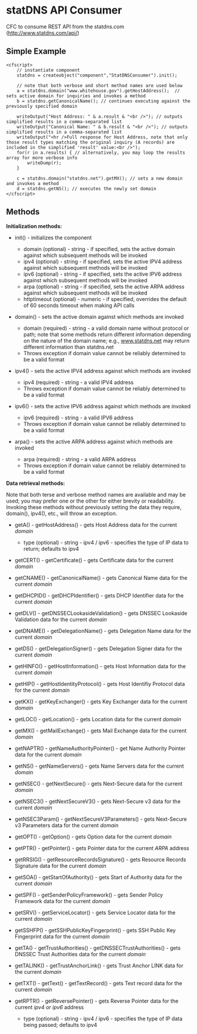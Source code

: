 statDNS API Consumer
====================

CFC to consume REST API from the statdns.com (http://www.statdns.com/api/)


Simple Example
--------------
	<cfscript>
		// instantiate component
		statdns = createobject("component","StatDNSConsumer").init();
		
		// note that both verbose and short method names are used below
		a = statdns.domain("www.whitehouse.gov").getHostAddress();  // sets active domain for inquiries and invokes a method
		b = statdns.getCanonicalName(); // continues executing against the previously specified domain
		
		writeOutput("Host Address: " & a.result & "<br />"); // outputs simplified results in a comma-separated list
		writeOutput("Canonical Name: " & b.result & "<br />"); // outputs simplified results in a comma-separated list
		writeOutput("<hr />Full response for Host Address, note that only those result types matching the original inquiry (A records) are included in the simplified 'result' value:<br />");
		for(r in a.results) { // alternatively, you may loop the results array for more verbose info
			writeDump(r);
		}
		 
		c = statdns.domain("statdns.net").getMX(); // sets a new domain and invokes a method 
		d = statdns.getNS(); // executes the newly set domain 
	</cfscript>


Methods
-------

__Initialization methods:__

* init() - initializes the component
	*	domain (optional) - string - if specified, sets the active domain against which subsequent methods will be invoked
	*	ipv4 (optional) - string - if specified, sets the active IPV4 address against which subsequent methods will be invoked
	*	ipv6 (optional) - string - if specified, sets the active IPV6 address against which subsequent methods will be invoked
	*	arpa (optional) - string - if specified, sets the active ARPA address against which subsequent methods will be invoked 
	*	httptimeout (optional) - numeric - if specified, overrides the default of 60 seconds timeout when making API calls
	
* domain() - sets the active domain against which methods are invoked
	*	domain (required) - string - a valid domain name without protocol or path; note that some methods return different information
		depending on the nature of the domain name; e.g., www.statdns.net may return different information than statdns.net
	*	Throws exception if domain value cannot be reliably determined to be a valid format

* ipv4() - sets the active IPV4 address against which methods are invoked
	*	ipv4 (required) - string - a valid IPV4 address
	*	Throws exception if domain value cannot be reliably determined to be a valid format

* ipv6() - sets the active IPV6 address against which methods are invoked
	*	ipv6 (required) - string - a valid IPV6 address
	*	Throws exception if domain value cannot be reliably determined to be a valid format

* arpa() - sets the active ARPA address against which methods are invoked
	*	arpa (required) - string - a valid ARPA address
	*	Throws exception if domain value cannot be reliably determined to be a valid format
	
	
__Data retrieval methods:__

Note that both terse and verbose method names are available and may be used; you may prefer one or the other for either brevity or readability.
Invoking these methods without previously setting the data they require, domain(), ipv4(), etc., will throw an exception.

* getA() - getHostAddress() - gets Host Address data for the current _domain_
	* type (optional) - string - ipv4 / ipv6 - specifies the type of IP data to return; defaults to ipv4

	
* getCERT() - getCertificate() - gets Certificate data for the current _domain_


* getCNAME() - getCanonicalName() - gets Canonical Name data for the current _domain_


* getDHCPID() - getDHCPIdentifier() - gets DHCP Identifier data for the current _domain_


* getDLV() - getDNSSECLookasideValidation() - gets DNSSEC Lookaside Validation data for the current _domain_


* getDNAME() - getDelegationName() - gets Delegation Name data for the current _domain_


* getDS() - getDelegationSigner() - gets Delegation Signer data for the current _domain_


* getHINFO() - getHostInformation() - gets Host Information data for the current _domain_


* getHIP() - getHostIdentityProtocol() - gets Host Identifiy Protocol data for the current _domain_


* getKX() - getKeyExchanger() - gets Key Exchanger data for the current _domain_


* getLOC() - getLocation() - gets Location data for the current _domain_


* getMX() - getMailExchange() - gets Mail Exchange data for the current _domain_


* getNAPTR() - getNameAuthorityPointer() - get Name Authority Pointer data for the current _domain_


* getNS() - getNameServers() - gets Name Servers data for the current _domain_


* getNSEC() - getNextSecure() - gets Next-Secure data for the current _domain_


* getNSEC3() - getNextSecureV3() - gets Next-Secure v3 data for the current _domain_


* getNSEC3Param() - getNextSecureV3Parameters() - gets Next-Secure v3 Parameters data for the current _domain_


* getOPT() - getOption() - gets Option data for the current _domain_


* getPTR() - getPointer() - gets Pointer data for the current _ARPA_ address


* getRRSIG() - getResourceRecordsSignature() - gets Resource Records Signature data for the current _domain_


* getSOA() - getStartOfAuthority() - gets Start of Authority data for the current _domain_


* getSPF() - getSenderPolicyFramework() - gets Sender Policy Framework data for the current _domain_


* getSRV() - getServiceLocator() - gets Service Locator data for the current _domain_


* getSSHFP() - getSSHPublicKeyFingerprint() - gets SSH Public Key Fingerprint data for the current _domain_


* getTA() - getTrustAuthorities() - getDNSSECTrustAuthorities() - gets DNSSEC Trust Authorities data for the current _domain_


* getTALINK() - getTrustAnchorLink() - gets Trust Anchor LINK data for the current _domain_


* getTXT() - getText() - getTextRecord() - gets Text record data for the current _domain_


* getRPTR() - getReversePointer() - gets Reverse Pointer data for the current _ipv4 or ipv6_ address
	* type (optional) - string - ipv4 / ipv6 - specifies the type of IP data being passed; defaults to ipv4

	

